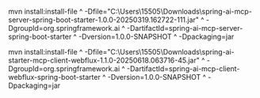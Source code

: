 mvn install:install-file ^
-Dfile="C:\Users\15505\Downloads\spring-ai-mcp-server-spring-boot-starter-1.0.0-20250319.162722-111.jar" ^
-DgroupId=org.springframework.ai ^
-DartifactId=spring-ai-mcp-server-spring-boot-starter ^
-Dversion=1.0.0-SNAPSHOT ^
-Dpackaging=jar


mvn install:install-file ^
-Dfile="C:\Users\15505\Downloads\spring-ai-starter-mcp-client-webflux-1.1.0-20250618.063716-45.jar" ^
-DgroupId=org.springframework.ai ^
-DartifactId=spring-ai-mcp-client-webflux-spring-boot-starter ^
-Dversion=1.0.0-SNAPSHOT ^
-Dpackaging=jar
